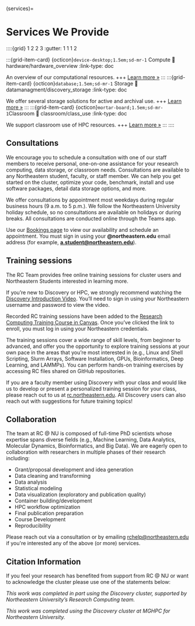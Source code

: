 (services)=
# Services We Provide

::::{grid} 1 2 2 3
:gutter: 1 1 1 2


:::{grid-item-card} {octicon}`device-desktop;1.5em;sd-mr-1` Compute
:link: hardware/hardware_overview
:link-type: doc

An overview of our computational resources.
+++
[Learn more »](hardware/hardware_overview)
:::
:::{grid-item-card} {octicon}`database;1.5em;sd-mr-1` Storage
:link: datamanagment/discovery_storage
:link-type: doc

We offer several storage solutions for active and archival use.
+++
[Learn more »](datamanagment/discovery_storage)
:::
:::{grid-item-card} {octicon}`mortar-board;1.5em;sd-mr-1`Classroom
:link: classroom/class_use
:link-type: doc

We support classroom use of HPC resources.
+++
[Learn more »](classroom/class_use)
:::
::::

## Consultations

We encourage you to schedule a consultation with one of our staff members to receive personal, one-on-one assistance for your research computing, data storage, or classroom needs. Consultations are available to any Northeastern student, faculty, or staff member. We can help you get started on the cluster, optimize your code, benchmark, install and use software packages, detail data storage options, and more.

We offer consultations by appointment most weekdays during regular business hours (9 a.m. to 5 p.m.). We follow the Northeastern University holiday schedule, so no consultations are available on holidays or during breaks. All consultations are conducted online through the Teams app.

Use our [Bookings page](https://rc.northeastern.edu/support/consulting/) to view our availability and schedule an appointment. You must sign in using your **@northeastern.edu** email address (for example, **[a.student@northeastern.edu](mailto:a.student@northeastern.edu)**).


## Training sessions

The RC Team provides free online training sessions for cluster users and Northeastern Students interested in learning more.

If you’re new to Discovery or HPC, we strongly recommend watching the [Discovery Introduction Video](https://www.linkedin.com/checkpoint/enterprise/login/74653650?pathWildcard=74653650&application=learning&redirect=https%3A%2F%2Fwww%2Elinkedin%2Ecom%2Flearning%2Fcontent%2F1139340%3Fu%3D74653650).  You’ll need to sign in using your Northeastern username and password to view the video.

Recorded RC training sessions have been added to the [Research Computing Training Course in Canvas](https://northeastern.instructure.com/enroll/LNNCHN). Once you’ve clicked the link to enroll, you must log in using your Northeastern credentials.

The training sessions cover a wide range of skill levels, from beginner to advanced, and offer you the opportunity to explore training sessions at your own pace in the areas that you’re most interested in (e.g., Linux and Shell Scripting, Slurm Arrays, Software Installation, GPUs, Bioinformatics, Deep Learning, and LAMMPs). You can perform hands-on training exercises by accessing RC files shared on GitHub repositories.

If you are a faculty member using Discovery with your class and would like us to develop or present a personalized training session for your class, please reach out to us at [rc.northeastern.edu](https://nam12.safelinks.protection.outlook.com/?url=https%3A%2F%2Frc.northeastern.edu%2F&data=04%7C01%7Ct.ketchem%40NORTHEASTERN.EDU%7C0df6c43eab514b8a96c708da141e534c%7Ca8eec281aaa34daeac9b9a398b9215e7%7C0%7C0%7C637844417724461490%7CUnknown%7CTWFpbGZsb3d8eyJWIjoiMC4wLjAwMDAiLCJQIjoiV2luMzIiLCJBTiI6Ik1haWwiLCJXVCI6Mn0%3D%7C3000&sdata=KAEsJGBJg%2FwhHoPdAb%2B4JkkraL385D4mxEufV9AAi30%3D&reserved=0). All Discovery users can also reach out with suggestions for future training topics!

## Collaboration

The team at RC @ NU is composed of full-time PhD scientists whose expertise spans diverse fields (e.g., Machine Learning, Data Analytics, Molecular Dynamics, Bioinformatics, and Big Data). We are eagerly open to collaboration with researchers in multiple phases of their research including:

- Grant/proposal development and idea generation
- Data cleaning and transforming
- Data analysis
- Statistical modeling
- Data visualization (exploratory and publication quality)
- Container building/development
- HPC workflow optimization
- Final publication preparation
- Course Development
- Reproducibility

Please reach out via a consultation or by emailing rchelp@northeastern.edu if you're interested any of the above (or more) services.

## Citation Information

If you feel your research has benefited from support from RC @ NU or want to acknowledge the cluster please use one of the statements below:

*This work was completed in part using the Discovery cluster, supported by Northeastern University’s Research Computing team.*

*This work was completed using the Discovery cluster at MGHPC for Northeastern University.*
